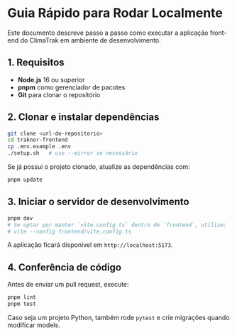 # Guia Rápido para Rodar Localmente

Este documento descreve passo a passo como executar a aplicação front-end do ClimaTrak em ambiente de desenvolvimento.

## 1. Requisitos

- **Node.js** 16 ou superior
- **pnpm** como gerenciador de pacotes
- **Git** para clonar o repositório

## 2. Clonar e instalar dependências

```bash
git clone <url-do-repositorio>
cd traknor-frontend
cp .env.example .env
./setup.sh   # use --mirror se necessário
```

Se já possui o projeto clonado, atualize as dependências com:

```bash
pnpm update
```

## 3. Iniciar o servidor de desenvolvimento

```bash
pnpm dev
# Se optar por manter `vite.config.ts` dentro de `frontend`, utilize:
# vite --config frontend/vite.config.ts
```

A aplicação ficará disponível em `http://localhost:5173`.

## 4. Conferência de código

Antes de enviar um pull request, execute:

```bash
pnpm lint
pnpm test
```

Caso seja um projeto Python, também rode `pytest` e crie migrações quando modificar models.
